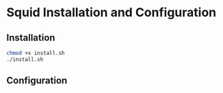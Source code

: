 # Squid Installation and Configuration

## Installation

```bash
chmod +x install.sh
./install.sh
```

## Configuration
